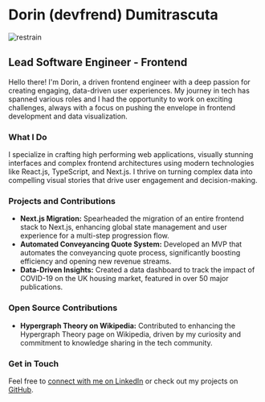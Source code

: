 # Dorin (devfrend) Dumitrascuta

![restrain](https://github.com/user-attachments/assets/251c0539-9419-4149-bcca-3873adce76f1)

## Lead Software Engineer - Frontend

Hello there! I'm Dorin, a driven frontend engineer with a deep passion for creating engaging, data-driven user experiences. My journey in tech has spanned various roles and I had the opportunity to work on exciting challenges, always with a focus on pushing the envelope in frontend development and data visualization.

### What I Do

I specialize in crafting high performing web applications, visually stunning interfaces and complex frontend architectures using modern technologies like React.js, TypeScript, and Next.js. I thrive on turning complex data into compelling visual stories that drive user engagement and decision-making.

### Projects and Contributions

- **Next.js Migration:** Spearheaded the migration of an entire frontend stack to Next.js, enhancing global state management and user experience for a multi-step progression flow.
- **Automated Conveyancing Quote System:** Developed an MVP that automates the conveyancing quote process, significantly boosting efficiency and opening new revenue streams.
- **Data-Driven Insights:** Created a data dashboard to track the impact of COVID-19 on the UK housing market, featured in over 50 major publications.

### Open Source Contributions

- **Hypergraph Theory on Wikipedia:** Contributed to enhancing the Hypergraph Theory page on Wikipedia, driven by my curiosity and commitment to knowledge sharing in the tech community.

### Get in Touch

Feel free to [connect with me on LinkedIn](https://www.linkedin.com/in/ddumitrascuta/) or check out my projects on [GitHub](https://github.com/JestVA).

